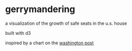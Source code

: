 gerrymandering
==============

a visualization of the growth of safe seats in the u.s. house

built with d3

inspired by a chart on the [washington post](http://www.washingtonpost.com/blogs/the-fix/wp/2013/10/07/want-to-know-why-the-government-is-shut-down-this-chart-explains-it/)

